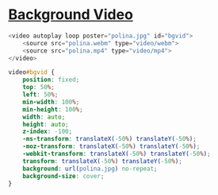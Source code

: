 # [Background Video](http://thenewcode.com/777/Create-Fullscreen-HTML5-Page-Background-Video)

```js
<video autoplay loop poster="polina.jpg" id="bgvid">
    <source src="polina.webm" type="video/webm">
    <source src="polina.mp4" type="video/mp4">
</video>
```

```css
video#bgvid {
    position: fixed;
    top: 50%;
    left: 50%;
    min-width: 100%;
    min-height: 100%;
    width: auto;
    height: auto;
    z-index: -100;
    -ms-transform: translateX(-50%) translateY(-50%);
    -moz-transform: translateX(-50%) translateY(-50%);
    -webkit-transform: translateX(-50%) translateY(-50%);
    transform: translateX(-50%) translateY(-50%);
    background: url(polina.jpg) no-repeat;
    background-size: cover;
}
```
